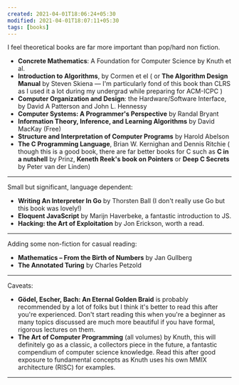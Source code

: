 ```yaml
---
created: 2021-04-01T18:06:24+05:30
modified: 2021-04-01T18:07:11+05:30
tags: [books]
---
```


 I feel theoretical books are far more important than pop/hard non fiction.

- **Concrete Mathematics**: A Foundation for Computer Science by Knuth et al.
- **Introduction to Algorithms**, by Cormen et el ( or **The Algorithm Design Manual** by Steven Skiena — I'm particularly fond of this book than CLRS as I used it a lot during my undergrad while preparing for ACM-ICPC )
- **Computer Organization and Design**: the Hardware/Software Interface, by David A Patterson and John L. Hennessy
- **Computer Systems: A Programmer's Perspective** by Randal Bryant
- **Information Theory, Inference, and Learning Algorithms** by David MacKay (Free)
- **Structure and Interpretation of Computer Programs** by Harold Abelson
- **The C Programming Language**, Brian W. Kernighan and Dennis Ritchie ( though this is a good book, there are far better books for C such as **C in a nutshell** by Prinz, **Keneth Reek's book on Pointers** or **Deep C Secrets** by Peter van der Linden)

---

Small but significant, language dependent:

- **Writing An Interpreter In Go** by Thorsten Ball (I don't really use Go but this book was lovely!)
- **Eloquent JavaScript** by Marijn Haverbeke, a fantastic introduction to JS.
- **Hacking: the Art of Exploitation** by Jon Erickson, worth a read.

---

Adding some non-fiction for casual reading:

- **Mathematics – From the Birth of Numbers** by Jan Gullberg
- **The Annotated Turing** by Charles Petzold

---

Caveats:

- **Gödel, Escher, Bach: An Eternal Golden Braid** is probably recommended by a lot of folks but I think it's better to read this after you're experienced. Don't start reading this when you're a beginner as many topics discussed are much more beautiful if you have formal, rigorous lectures on them.
- **The Art of Computer Programming** (all volumes) by Knuth, this will definitely go as a classic, a collectors piece in the future, a fantastic compendium of computer science knowledge. Read this after good exposure to fundamental concepts as Knuth uses his own MMIX architecture (RISC) for examples.

--- 
